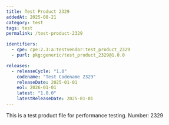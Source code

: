 ```yaml
---
title: Test Product 2329
addedAt: 2025-08-21
category: test
tags: test
permalink: /test-product-2329

identifiers:
  - cpe: cpe:2.3:a:testvendor:test_product_2329
  - purl: pkg:generic/test_product_2329@1.0.0

releases:
  - releaseCycle: "1.0"
    codename: "Test Codename 2329"
    releaseDate: 2025-01-01
    eol: 2026-01-01
    latest: "1.0.0"
    latestReleaseDate: 2025-01-01
---
```


This is a test product file for performance testing. Number: 2329
